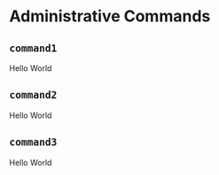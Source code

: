 # Administrative Commands

## `command1`

Hello World

## `command2`

Hello World

## `command3`

Hello World
